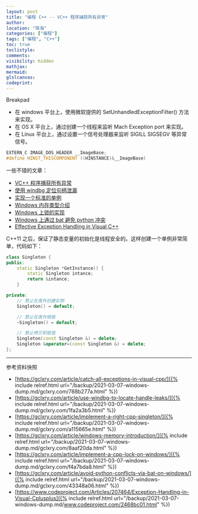 ```yaml
---
layout: post
title: "编程 C++ -- VC++ 程序捕获所有异常"
author:
location: "珠海"
categories: ["编程"]
tags: ["编程", "C++"]
toc: true
toclistyle:
comments:
visibility: hidden
mathjax:
mermaid:
glslcanvas:
codeprint:
---
```


Breakpad
* 在 windows 平台上，使用微软提供的 SetUnhandledExceptionFilter() 方法来实现。
* 在 OS X 平台上，通过创建一个线程来监听 Mach Exception port 来实现。
* 在 Linux 平台上，通过设置一个信号处理器来监听 SIGILL SIGSEGV 等异常信号。

```cpp
EXTERN_C IMAGE_DOS_HEADER __ImageBase;
#define HINST_THISCOMPONENT ((HINSTANCE)&__ImageBase)
```

一些不错的文章：
* [VC++ 程序捕获所有异常](https://gclxry.com/article/catch-all-exceptions-in-visual-cpp/)
* [使用 windbg 定位句柄泄漏](https://gclxry.com/article/use-windbg-to-locate-handle-leaks/)
* [实现一个标准的单例](https://gclxry.com/article/implement-a-right-cpp-singleton/)
* [Windows 内存类型介绍](https://gclxry.com/article/windows-memory-introduction/)
* [Windows 上锁的实现](https://gclxry.com/article/implement-a-cpp-lock-on-windows/)
* [Windows 上通过 bat 避免 python 冲突](https://gclxry.com/article/avoid-python-conflicts-via-bat-on-windows/)
* [Effective Exception Handling in Visual C++](https://www.codeproject.com/Articles/207464/Exception-Handling-in-Visual-Cplusplus)

C++11 之后，保证了静态变量的初始化是线程安全的。这样创建一个单例非常简单，代码如下：
```cpp
class Singleton {
public:
    static Singleton *GetInstance() {
        static Singleton intance;
        return &intance;
    }

private:
    // 禁止在类外创建实例
    Singleton() = default;

    // 禁止在类外销毁
    ~Singleton() = default;

    // 禁止拷贝和赋值
    Singleton(const Singleton &) = delete;
    Singleton &operator=(const Singleton &) = delete;
};
```

<hr class='reviewline'/>
<p class='reviewtip'><script type='text/javascript' src='{% include relref.html url="/assets/reviewjs/blogs/2021-03-07-windows-dump.md.js" %}'></script></p>
<font class='ref_snapshot'>参考资料快照</font>

- [https://gclxry.com/article/catch-all-exceptions-in-visual-cpp/]({% include relref.html url="/backup/2021-03-07-windows-dump.md/gclxry.com/788b277a.html" %})
- [https://gclxry.com/article/use-windbg-to-locate-handle-leaks/]({% include relref.html url="/backup/2021-03-07-windows-dump.md/gclxry.com/1fa2a3b5.html" %})
- [https://gclxry.com/article/implement-a-right-cpp-singleton/]({% include relref.html url="/backup/2021-03-07-windows-dump.md/gclxry.com/a115665e.html" %})
- [https://gclxry.com/article/windows-memory-introduction/]({% include relref.html url="/backup/2021-03-07-windows-dump.md/gclxry.com/8aaf20da.html" %})
- [https://gclxry.com/article/implement-a-cpp-lock-on-windows/]({% include relref.html url="/backup/2021-03-07-windows-dump.md/gclxry.com/f4a7bda8.html" %})
- [https://gclxry.com/article/avoid-python-conflicts-via-bat-on-windows/]({% include relref.html url="/backup/2021-03-07-windows-dump.md/gclxry.com/43348a06.html" %})
- [https://www.codeproject.com/Articles/207464/Exception-Handling-in-Visual-Cplusplus]({% include relref.html url="/backup/2021-03-07-windows-dump.md/www.codeproject.com/2468bc01.html" %})
